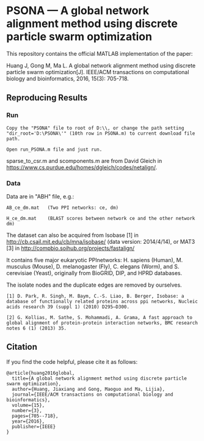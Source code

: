 # PSONA — A global network alignment method using discrete particle swarm optimization

This repository contains the official MATLAB implementation of the paper: 

Huang J, Gong M, Ma L. A global network alignment method using discrete particle swarm optimization[J]. IEEE/ACM transactions on computational biology and bioinformatics, 2016, 15(3): 705-718.



## Reproducing Results

### Run

```
Copy the "PSONA" file to root of D:\\, or change the path setting "dir_root='D:\PSONA\'" (10th row in PSONA.m) to current download file path.

Open run_PSONA.m file and just run.
```

sparse_to_csr.m and scomponents.m are from David Gleich in https://www.cs.purdue.edu/homes/dgleich/codes/netalign/.

### Data

Data are in "ABH" file, e.g.:

```
AB_ce_dm.mat   (Two PPI networks: ce, dm)

H_ce_dm.mat    (BLAST scores between network ce and the other network dm)
```

The dataset can also be acquired from Isobase [1] in http://cb.csail.mit.edu/cb/mna/isobase/ (data version: 2014/4/14), or MAT3 [3] in http://compbio.soihub.org/projects/fastalign/

It contains five major eukaryotic PPInetworks: H. sapiens (Human), M. musculus (Mouse), D. melanogaster (Fly), C. elegans (Worm), and S. cerevisiae (Yeast), originally from BioGRID, DIP, and HPRD databases. 

The isolate nodes and the duplicate edges are removed by ourselves.

```
[1] D. Park, R. Singh, M. Baym, C.-S. Liao, B. Berger, Isobase: a database of functionally related proteins across ppi networks, Nucleic acids research 39 (suppl 1) (2010) D295–D300.

[2] G. Kollias, M. Sathe, S. Mohammadi, A. Grama, A fast approach to global alignment of protein-protein interaction networks, BMC research notes 6 (1) (2013) 35.
```



## Citation

If you find the code helpful, please cite it as follows:

```
@article{huang2016global,
  title={A global network alignment method using discrete particle swarm optimization},
  author={Huang, Jiaxiang and Gong, Maoguo and Ma, Lijia},
  journal={IEEE/ACM transactions on computational biology and bioinformatics},
  volume={15},
  number={3},
  pages={705--718},
  year={2016},
  publisher={IEEE}
}
```





